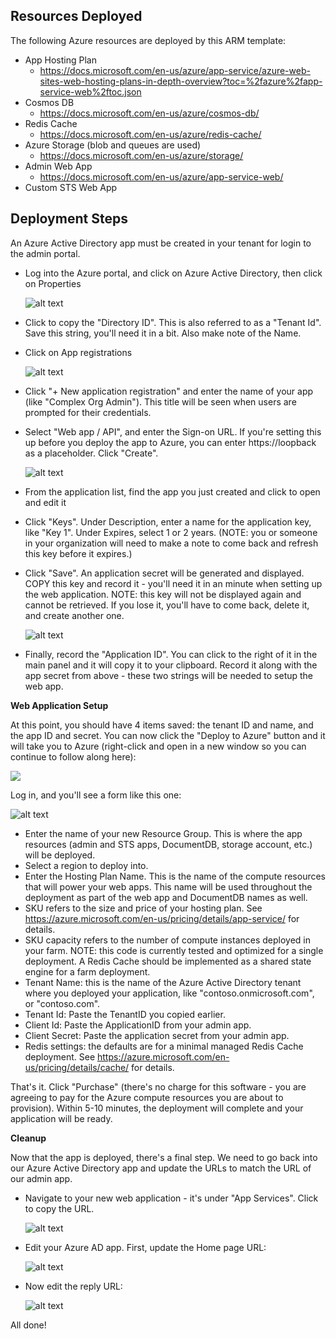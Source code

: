 ## Resources Deployed

The following Azure resources are deployed by this ARM template:
* App Hosting Plan 
  * https://docs.microsoft.com/en-us/azure/app-service/azure-web-sites-web-hosting-plans-in-depth-overview?toc=%2fazure%2fapp-service-web%2ftoc.json
* Cosmos DB 
  * https://docs.microsoft.com/en-us/azure/cosmos-db/
* Redis Cache 
  * https://docs.microsoft.com/en-us/azure/redis-cache/
* Azure Storage (blob and queues are used) 
  * https://docs.microsoft.com/en-us/azure/storage/
* Admin Web App
  * https://docs.microsoft.com/en-us/azure/app-service-web/
* Custom STS Web App


## Deployment Steps

An Azure Active Directory app must be created in your tenant for login to the admin portal.

* Log into the Azure portal, and click on Azure Active Directory, then click on Properties

  ![alt text][App1a]

* Click to copy the "Directory ID". This is also referred to as a "Tenant Id". Save this string, you'll need it in a bit. Also make note of the Name.
* Click on App registrations

  ![alt text][App1]

* Click "+ New application registration" and enter the name of your app (like "Complex Org Admin"). This title will be seen when users are prompted for their credentials.
* Select "Web app / API", and enter the Sign-on URL. If you're setting this up before you deploy the app to Azure, you can enter https://loopback as a placeholder. Click "Create".

  ![alt text][App2]

* From the application list, find the app you just created and click to open and edit it
* Click "Keys". Under Description, enter a name for the application key, like "Key 1". Under Expires, select 1 or 2 years. (NOTE: you or someone in your organization 
will need to make a note to come back and refresh this key before it expires.)
* Click "Save". An application secret will be generated and displayed. COPY this key and record it - you'll need it in an minute when setting up the web application. 
NOTE: this key will not be displayed again and cannot be retrieved. If you lose it, you'll have to come back, delete it, and create another one.

  ![alt text][App4]

* Finally, record the "Application ID". You can click to the right of it in the main panel and it will copy it to your clipboard. Record it along with the app secret from above - these two strings will be needed to setup the web app.

 __Web Application Setup__

At this point, you should have 4 items saved: the tenant ID and name, and the app ID and secret. You can now click the "Deploy to Azure" button and it will take you to Azure (right-click and open in a new window so you can continue to follow along here):

<a target="_blank" href="https://portal.azure.com/#create/Microsoft.Template/uri/https%3A%2F%2Fraw.githubusercontent.com%2FAzure-Samples%2Factive-directory-dotnet-web-ad-complex-org-utility%2Fmaster%2Fazuredeploy.json"><img src="http://azuredeploy.net/deploybutton.png"/></a>

Log in, and you'll see a form like this one:

  ![alt text][App6]

  * Enter the name of your new Resource Group. This is where the app resources (admin and STS apps, DocumentDB, storage account, etc.) will be deployed.
  * Select a region to deploy into.
  * Enter the Hosting Plan Name. This is the name of the compute resources that will power your web apps. This name will be used throughout the deployment as part of the web app and DocumentDB names as well.
  * SKU refers to the size and price of your hosting plan. See https://azure.microsoft.com/en-us/pricing/details/app-service/ for details.
  * SKU capacity refers to the number of compute instances deployed in your farm. NOTE: this code is currently tested and optimized for a single deployment. A Redis Cache should be implemented as a shared state engine for a farm deployment.
  * Tenant Name: this is the name of the Azure Active Directory tenant where you deployed your application, like "contoso.onmicrosoft.com", or "contoso.com".
  * Tenant Id: Paste the TenantID you copied earlier.
  * Client Id: Paste the ApplicationID from your admin app.
  * Client Secret: Paste the application secret from your admin app.
  * Redis settings: the defaults are for a minimal managed Redis Cache deployment. See https://azure.microsoft.com/en-us/pricing/details/cache/ for details.

That's it. Click "Purchase" (there's no charge for this software - you are agreeing to pay for the Azure compute resources you are about to provision). 
Within 5-10 minutes, the deployment will complete and your application will be ready.

__Cleanup__

Now that the app is deployed, there's a final step. We need to go back into our Azure Active Directory app and update the URLs to match the URL of our admin app.

  * Navigate to your new web application - it's under "App Services". Click to copy the URL.

    ![alt text][Url]
  
  * Edit your Azure AD app. First, update the Home page URL:

    ![alt text][Url3]
  
  * Now edit the reply URL:

    ![alt text][Url2]
  
All done!



[App1]: ../DocImages/App1.png "Open Azure AD Application Panel"
[App1a]: ../DocImages/App1a.png "Copy tenant id"
[App2]: ../DocImages/App2.png "Create Application"
[App3a]: ../DocImages/App3a.png "Grant permissions"
[App4]: ../DocImages/App4.png "Generate app secret"
[App5]: ../DocImages/App5.png "Copy app id"
[App6]: ../DocImages/ARMForm.png "ARM template form"
[Url]: ../DocImages/Url.png "Copy web URL"
[Url2]: ../DocImages/Url2.png "Update reply address"
[Url3]: ../DocImages/Url3.png "Update home page"
